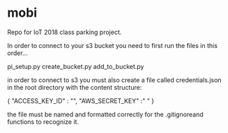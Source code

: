 # mobi
Repo for IoT 2018 class parking project.


In order to connect to your s3 bucket you need to first run the files in this order...

pi_setup.py
create_bucket.py
add_to_bucket.py

in order to connect to s3 you must also create a file called credentials.json in the root directory with the content structure:

{
    "ACCESS_KEY_ID" : "<YOUR AWS ACCESS KEY>",
    "AWS_SECRET_KEY" :" <YOUR AWS SECRET KEY>"
}

the file must be named and formatted correctly for the .gitignoreand functions to recognize it.
